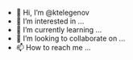 - 👋 Hi, I’m @ktelegenov
- 👀 I’m interested in ...
- 🌱 I’m currently learning ...
- 💞️ I’m looking to collaborate on ...
- 📫 How to reach me ...

<!---
ktelegenov/ktelegenov is a ✨ special ✨ repository because its `README.md` (this file) appears on your GitHub profile.
You can click the Preview link to take a look at your changes.
--->
